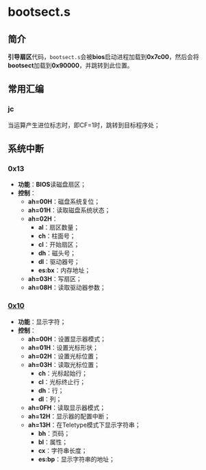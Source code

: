 # bootsect.s

## 简介

**引导扇区**代码，`bootsect.s`会被**bios**启动进程加载到**0x7c00**，然后会将**bootsect**加载到**0x90000**，并跳转到此位置。

## 常用汇编

### jc

当运算产生进位标志时，即CF=1时，跳转到目标程序处；



## 系统中断

### 0x13

* **功能**：**BIOS**读磁盘扇区；
* **控制**：
    * **ah=00H**：磁盘系统复位；
    * **ah=01H**：读取磁盘系统状态；
    * **ah=02H**：
        * **al**：扇区数量；
        * **ch**：柱面号；
        * **cl**：开始扇区；
        * **dh**：磁头号；
        * **dl**：驱动器号；
        * **es:bx**：内存地址；
    * **ah=03H**：写扇区；
    * **ah=08H**：读取驱动器参数；

### [0x10](https://blog.csdn.net/hua19880705/article/details/8125706)

* **功能**：显示字符；
* **控制**：
    * **ah=00H**：设置显示器模式；
    * **ah=01H**：设置光标形状；
    * **ah=02H**：设置光标位置；
    * **ah=03H**：读取光标位置；
        * **ch**：光标起始行；
        * **cl**：光标终止行；
        * **dh**：行；
        * **dl**：列；
    * **ah=0FH**：读取显示器模式；
    * **ah=12H**：显示器的配置中断；
    * **ah=13H**：在Teletype模式下显示字符串；
        * **bh**：页码；
        * **bl**：属性；
        * **cx**：字符串长度；
        * **es:bp**：显示字符串的地址；


